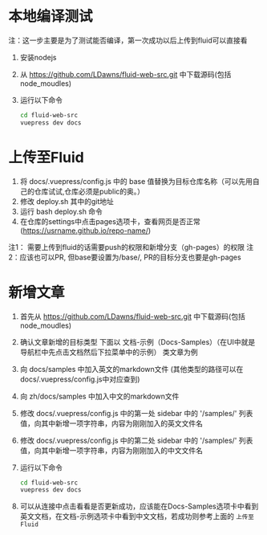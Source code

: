 # 本地编译测试

注：这一步主要是为了测试能否编译，第一次成功以后上传到fluid可以直接看
1. 安装nodejs
2. 从 https://github.com/LDawns/fluid-web-src.git 中下载源码(包括node_moudles)
3. 运行以下命令

    ```bash
    cd fluid-web-src
    vuepress dev docs
    ```

# 上传至Fluid

1. 将 docs/.vuepress/config.js 中的 base 值替换为目标仓库名称（可以先用自己的仓库试试,仓库必须是public的奥。）
2. 修改 deploy.sh 其中的git地址
3. 运行 bash deploy.sh 命令
4. 在仓库的settings中点击pages选项卡，查看网页是否正常(https://usrname.github.io/repo-name/)


注1： 需要上传到fluid的话需要push的权限和新增分支（gh-pages）的权限
注2：应该也可以PR, 但base要设置为/base/, PR的目标分支也要是gh-pages

# 新增文章

1. 首先从 https://github.com/LDawns/fluid-web-src.git 中下载源码(包括node_moudles)
2. 确认文章新增的目标类型 下面以 文档-示例（Docs-Samples）（在UI中就是导航栏中先点击文档然后下拉菜单中的示例） 类文章为例
3. 向 docs/samples 中加入英文的markdown文件 (其他类型的路径可以在docs/.vuepress/config.js中对应查到)
4. 向 zh/docs/samples 中加入中文的markdown文件
5. 修改 docs/.vuepress/config.js 中的第一处 sidebar 中的 '/samples/' 列表值，向其中新增一项字符串，内容为刚刚加入的英文文件名
6. 修改 docs/.vuepress/config.js 中的第二处 sidebar 中的 '/samples/' 列表值，向其中新增一项字符串，内容为刚刚加入的中文文件名
7. 运行以下命令

    ```bash
    cd fluid-web-src
    vuepress dev docs
    ```
8. 可以从连接中点击看看是否更新成功，应该能在Docs-Samples选项卡中看到英文文档，在文档-示例选项卡中看到中文文档，若成功则参考上面的 `上传至Fluid`